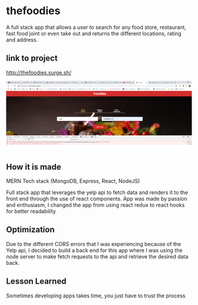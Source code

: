 # thefoodies
A full stack app that allows a user to search for any food store, restaurant, fast food joint or even take out and returns the different locations, rating and address.

## link to project
http://thefoodies.surge.sh/

![image](mainImage.png)

## How it is made 
MERN Tech stack (MongoDB, Express, React, NodeJS)

Full stack app that leverages the yelp api to fetch data and renders it to the front end through the use of react components. App was made by passion and enthusiasm, I changed the app from using react redux to react hooks for better readability

## Optimization
Due to the different CORS errors that I was experiencing because of the Yelp api, I decided to build a back end for this app where I was using the node server to make fetch requests to the api and retrieve the desired data back. 

## Lesson Learned
Sometimes developing apps takes time, you just have to trust the process
